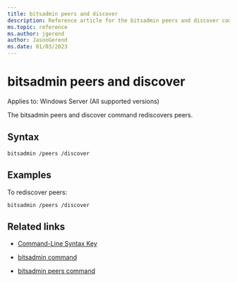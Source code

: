 ```yaml
---
title: bitsadmin peers and discover
description: Reference article for the bitsadmin peers and discover command that rediscovers peers.
ms.topic: reference
ms.author: jgerend
author: JasonGerend
ms.date: 01/03/2023
---
```


# bitsadmin peers and discover

Applies to: Windows Server (All supported versions)

The bitsadmin peers and discover command rediscovers peers.

## Syntax

```
bitsadmin /peers /discover
```

## Examples

To rediscover peers:

```
bitsadmin /peers /discover
```

## Related links

- [Command-Line Syntax Key](command-line-syntax-key.md)

- [bitsadmin command](bitsadmin.md)

- [bitsadmin peers command](bitsadmin-peers.md)